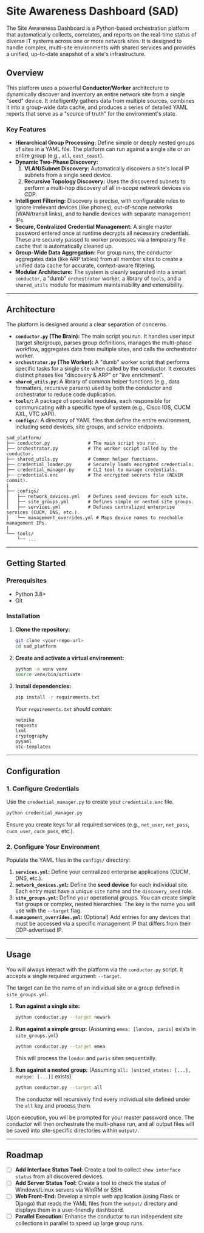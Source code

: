 # Site Awareness Dashboard (SAD)

The Site Awareness Dashboard is a Python-based orchestration platform that automatically collects, correlates, and reports on the real-time status of diverse IT systems across one or more network sites. It is designed to handle complex, multi-site environments with shared services and provides a unified, up-to-date snapshot of a site's infrastructure.

## Overview

This platform uses a powerful **Conductor/Worker** architecture to dynamically discover and inventory an entire network site from a single "seed" device. It intelligently gathers data from multiple sources, combines it into a group-wide data cache, and produces a series of detailed YAML reports that serve as a "source of truth" for the environment's state.

### Key Features

*   **Hierarchical Group Processing:** Define simple or deeply nested groups of sites in a YAML file. The platform can run against a single site or an entire group (e.g., `all`, `east_coast`).
*   **Dynamic Two-Phase Discovery:**
    1.  **VLAN/Subnet Discovery:** Automatically discovers a site's local IP subnets from a single seed device.
    2.  **Recursive Topology Discovery:** Uses the discovered subnets to perform a multi-hop discovery of all in-scope network devices via CDP.
*   **Intelligent Filtering:** Discovery is precise, with configurable rules to ignore irrelevant devices (like phones), out-of-scope networks (WAN/transit links), and to handle devices with separate management IPs.
*   **Secure, Centralized Credential Management:** A single master password entered once at runtime decrypts all necessary credentials. These are securely passed to worker processes via a temporary file cache that is automatically cleaned up.
*   **Group-Wide Data Aggregation:** For group runs, the conductor aggregates data (like ARP tables) from all member sites to create a unified data cache for accurate, context-aware filtering.
*   **Modular Architecture:** The system is cleanly separated into a smart `conductor`, a "dumb" `orchestrator` worker, a library of `tools`, and a `shared_utils` module for maximum maintainability and extensibility.

---

## Architecture

The platform is designed around a clear separation of concerns.

*   **`conductor.py` (The Brain):** The main script you run. It handles user input (target site/group), parses group definitions, manages the multi-phase workflow, aggregates data from multiple sites, and calls the orchestrator worker.
*   **`orchestrator.py` (The Worker):** A "dumb" worker script that performs specific tasks for a single site when called by the conductor. It executes distinct phases like "discovery & ARP" or "live enrichment".
*   **`shared_utils.py`:** A library of common helper functions (e.g., data formatters, recursive parsers) used by both the conductor and orchestrator to reduce code duplication.
*   **`tools/`:** A package of specialist modules, each responsible for communicating with a specific type of system (e.g., Cisco IOS, CUCM AXL, VTC xAPI).
*   **`configs/`:** A directory of YAML files that define the entire environment, including seed devices, site groups, and service endpoints.

```
sad_platform/
├── conductor.py              # The main script you run.
├── orchestrator.py           # The worker script called by the conductor.
├── shared_utils.py           # Common helper functions.
├── credential_loader.py      # Securely loads encrypted credentials.
├── credential_manager.py     # CLI tool to manage credentials.
├── credentials.enc           # The encrypted secrets file (NEVER commit).
│
├── configs/
│   ├── network_devices.yml   # Defines seed devices for each site.
│   ├── site_groups.yml       # Defines simple or nested site groups.
│   ├── services.yml          # Defines centralized enterprise services (CUCM, DNS, etc.).
│   └── management_overrides.yml # Maps device names to reachable management IPs.
│
└── tools/
    └── ...
```

---

## Getting Started

### Prerequisites

*   Python 3.8+
*   Git

### Installation

1.  **Clone the repository:**
    ```bash
    git clone <your-repo-url>
    cd sad_platform
    ```

2.  **Create and activate a virtual environment:**
    ```bash
    python -m venv venv
    source venv/bin/activate
    ```

3.  **Install dependencies:**
    ```bash
    pip install -r requirements.txt
    ```
    _Your `requirements.txt` should contain:_
    ```
    netmiko
    requests
    lxml
    cryptography
    pyyaml
    ntc-templates
    ```

---

## Configuration

### 1. Configure Credentials
Use the `credential_manager.py` to create your `credentials.enc` file.
```bash
python credential_manager.py
```
Ensure you create keys for all required services (e.g., `net_user`, `net_pass`, `cucm_user`, `cucm_pass`, etc.).

### 2. Configure Your Environment
Populate the YAML files in the `configs/` directory:

1.  **`services.yml`:** Define your centralized enterprise applications (CUCM, DNS, etc.).
2.  **`network_devices.yml`:** Define the **seed device** for each individual site. Each entry must have a unique `site` name and the `discovery_seed` role.
3.  **`site_groups.yml`:** Define your operational groups. You can create simple flat groups or complex, nested hierarchies. The key is the name you will use with the `--target` flag.
4.  **`management_overrides.yml`:** (Optional) Add entries for any devices that must be accessed via a specific management IP that differs from their CDP-advertised IP.

---

## Usage

You will always interact with the platform via the `conductor.py` script. It accepts a single required argument: `--target`.

The target can be the name of an individual site or a group defined in `site_groups.yml`.

1.  **Run against a single site:**
    ```bash
    python conductor.py --target newark
    ```

2.  **Run against a simple group:**
    (Assuming `emea: [london, paris]` exists in `site_groups.yml`)
    ```bash
    python conductor.py --target emea
    ```
    This will process the `london` and `paris` sites sequentially.

3.  **Run against a nested group:**
    (Assuming `all: [united_states: [...], europe: [...]]` exists)
    ```bash
    python conductor.py --target all
    ```
    The conductor will recursively find every individual site defined under the `all` key and process them.

Upon execution, you will be prompted for your master password once. The conductor will then orchestrate the multi-phase run, and all output files will be saved into site-specific directories within `output/`.

---

## Roadmap

*   [ ] **Add Interface Status Tool:** Create a tool to collect `show interface status` from all discovered devices.
*   [ ] **Add Server Status Tool:** Create a tool to check the status of Windows/Linux servers via WinRM or SSH.
*   [ ] **Web Front-End:** Develop a simple web application (using Flask or Django) that reads the YAML files from the `output/` directory and displays them in a user-friendly dashboard.
*   [ ] **Parallel Execution:** Enhance the conductor to run independent site collections in parallel to speed up large group runs.
